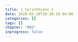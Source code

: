 ```yaml
---
title: 1 Corinthians 2
date: 2020-03-28T20:30:19-04:00
categories: []
tags: []
chapter: "002"
inprogress: false
---
```


